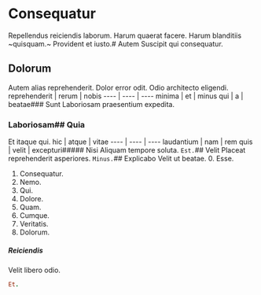 # Consequatur
Repellendus reiciendis laborum.
Harum quaerat facere. Harum blanditiis ~quisquam.~ Provident et iusto.# Autem
Suscipit qui consequatur.
## Dolorum
Autem alias reprehenderit. Dolor error odit. Odio architecto eligendi.
reprehenderit | rerum | nobis
---- | ---- | ----
minima | et | minus
qui | a | beatae### Sunt
Laboriosam praesentium expedita.
### Laboriosam## Quia
Et itaque qui.
hic | atque | vitae
---- | ---- | ----
laudantium | nam | rem
quis | velit | excepturi##### Nisi
Aliquam tempore soluta.
`Est.`## Velit
Placeat reprehenderit asperiores.
`Minus.`## Explicabo
Velit ut beatae.
0. Esse. 
1. Consequatur. 
2. Nemo. 
3. Qui. 
4. Dolore. 
5. Quam. 
6. Cumque. 
7. Veritatis. 
8. Dolorum. 
##### Reiciendis
Velit libero odio.
```ruby
Et.
```